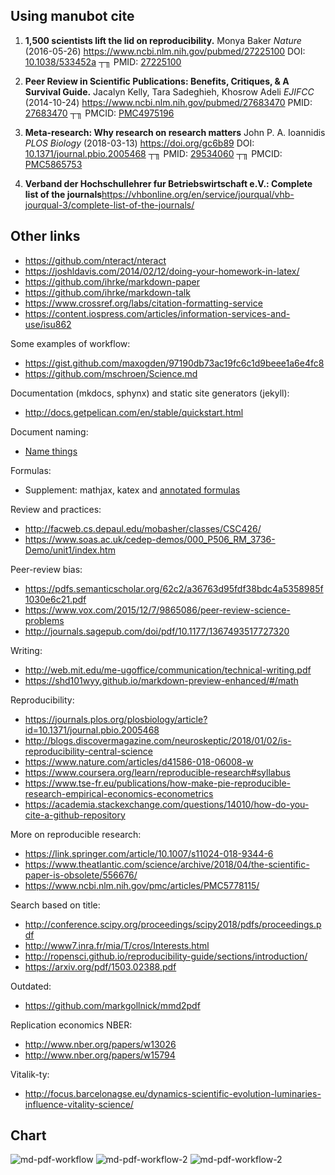 Using manubot cite
------------------

1. **1,500 scientists lift the lid on reproducibility.**
Monya Baker
*Nature* (2016-05-26) <https://www.ncbi.nlm.nih.gov/pubmed/27225100>
DOI: [10.1038/533452a](https://doi.org/10.1038/533452a) ┬╖ PMID: [27225100](http://www.ncbi.nlm.nih.gov/pubmed/27225100)

2. **Peer Review in Scientific Publications: Benefits, Critiques, & A Survival Guide.**
Jacalyn Kelly, Tara Sadeghieh, Khosrow Adeli
*EJIFCC* (2014-10-24) <https://www.ncbi.nlm.nih.gov/pubmed/27683470>
PMID: [27683470](http://www.ncbi.nlm.nih.gov/pubmed/27683470) ┬╖ PMCID: [PMC4975196](http://www.ncbi.nlm.nih.gov/pmc/articles/PMC4975196)

3. **Meta-research: Why research on research matters**
John P. A. Ioannidis
*PLOS Biology* (2018-03-13) <https://doi.org/gc6b89>
DOI: [10.1371/journal.pbio.2005468](https://doi.org/10.1371/journal.pbio.2005468) ┬╖ PMID: [29534060](http://www.ncbi.nlm.nih.gov/pubmed/29534060) ┬╖ PMCID: [PMC5865753](http://www.ncbi.nlm.nih.gov/pmc/articles/PMC5865753)

4. **Verband der Hochschullehrer fur Betriebswirtschaft e.V.: Complete list of the journals**<https://vhbonline.org/en/service/jourqual/vhb-jourqual-3/complete-list-of-the-journals/>




Other links
-----------

- <https://github.com/nteract/nteract>
- <https://joshldavis.com/2014/02/12/doing-your-homework-in-latex/>
- <https://github.com/ihrke/markdown-paper>
- <https://github.com/ihrke/markdown-talk>
- <https://www.crossref.org/labs/citation-formatting-service>
- <https://content.iospress.com/articles/information-services-and-use/isu862>



Some examples of workflow:

- <https://gist.github.com/maxogden/97190db73ac19fc6c1d9beee1a6e4fc8>
- <https://github.com/mschroen/Science.md>



Documentation (mkdocs, sphynx) and static site generators (jekyll):

- http://docs.getpelican.com/en/stable/quickstart.html



Document naming:

- [Name things](https://speakerdeck.com/jennybc/how-to-name-files)

Formulas:
- Supplement: mathjax, katex and [annotated formulas](https://github.com/distillpub/template/wiki/Annotated-Formulas)


Review and practices:
- <http://facweb.cs.depaul.edu/mobasher/classes/CSC426/>
- <https://www.soas.ac.uk/cedep-demos/000_P506_RM_3736-Demo/unit1/index.htm>


Peer-review bias:
- https://pdfs.semanticscholar.org/62c2/a36763d95fdf38bdc4a5358985f1030e6c21.pdf
- https://www.vox.com/2015/12/7/9865086/peer-review-science-problems
- http://journals.sagepub.com/doi/pdf/10.1177/1367493517727320


Writing:
- http://web.mit.edu/me-ugoffice/communication/technical-writing.pdf
- https://shd101wyy.github.io/markdown-preview-enhanced/#/math

Reproducibility: 

- <https://journals.plos.org/plosbiology/article?id=10.1371/journal.pbio.2005468>
- <http://blogs.discovermagazine.com/neuroskeptic/2018/01/02/is-reproducibility-central-science>
- <https://www.nature.com/articles/d41586-018-06008-w>
- <https://www.coursera.org/learn/reproducible-research#syllabus>
- <https://www.tse-fr.eu/publications/how-make-pie-reproducible-research-empirical-economics-econometrics>
- <https://academia.stackexchange.com/questions/14010/how-do-you-cite-a-github-repository>

More on reproducible research:

- https://link.springer.com/article/10.1007/s11024-018-9344-6
- https://www.theatlantic.com/science/archive/2018/04/the-scientific-paper-is-obsolete/556676/
- https://www.ncbi.nlm.nih.gov/pmc/articles/PMC5778115/

Search based on title:

- http://conference.scipy.org/proceedings/scipy2018/pdfs/proceedings.pdf
- http://www7.inra.fr/mia/T/cros/Interests.html
- http://ropensci.github.io/reproducibility-guide/sections/introduction/
- https://arxiv.org/pdf/1503.02388.pdf

Outdated:

- https://github.com/markgollnick/mmd2pdf

Replication economics NBER:

- http://www.nber.org/papers/w13026
- http://www.nber.org/papers/w15794


Vitalik-ty:
- <http://focus.barcelonagse.eu/dynamics-scientific-evolution-luminaries-influence-vitality-science/>



Chart
-----
![md-pdf-workflow](https://kieranhealy.org/files/misc/workflow-rmd-md.png)
![md-pdf-workflow-2](https://ljvmiranda921.github.io/assets/png/tuts/workflow.png)
![md-pdf-workflow-2](https://4bds6hergc-flywheel.netdna-ssl.com/wp-content/uploads/2017/09//troff-latex-html-asciidoc-compare-source-code.png)
